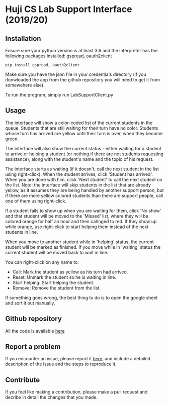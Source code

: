 # Huji CS Lab Support Interface (2019/20)

## Installation

Ensure sure your python version is at least 3.6 and the interpreter has the following packages installed:
gspread, oauth2client

```
pip install gspread, oauth2client
```

Make sure you have the json file in your credentials directory (if you donwloaded the app from the github repository you will need to get it from somewehere else).

To run the program, simply run LabSupportClient.py


## Usage

The interface will show a color-coded list of the current students in the queue. Students that are still
waiting for their turn have no color. Students whose turn has arrived are yellow until their turn is over,
when they become green.

The interface will also show the current status - either waiting for a student to arrive or helping a student
(or nothing if there are not students requesting assistance), along with the student's name and the topic of his request.

The interface starts as waiting (if it doesn't, call the next student in the list using right-click).
When the student arrives, click 'Student has arrived'. When you are done with him, click 'Next student' to
call the next student on the list. Note: the interface will skip students in the list that are already yellow,
as it assumes they are being handled by another support person, but if there are more yellow colored students
than there are support people, call one of them using right-click.

If a student fails to show up when you are waiting for them, click 'No show' and that student will be moved to
the 'Missed' list, where they will be colored orange for half an hour and then cahnged to red.
If they show up while orange, use right-click to start helping them instead of the next students in line.

When you move to another student while in 'helping' status, the current student will be marked as finished.
If you move while in 'waiting' status the current student will be moved back to wait in line.

You can right-click on any name to:

- Call: Mark the student as yellow as his turn had arrived.
- Reset: Unmark the student so he is waiting in line.
- Start helping: Start helping the student.
- Remove: Remove the student from the list.

If something goes wrong, the best thing to do is to open the google sheet and sort it out manually.

## Github repository

All the code is available [here](https://github.com/AviH0/LabSupportInterface)

## Report a problem

If you encounter an issue, please report it [here](https://github.com/AviH0/LabSupportInterface/issues/new), and include a detailed description of the issue and the steps to reproduce it.

## Contribute

If you feel like making a contribution, please make a pull request and decribe in detail the changes that you made.

